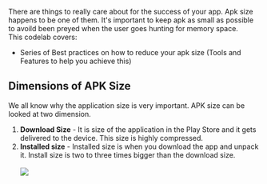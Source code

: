 There are things to really care about for the success of your app. Apk size happens to be one of them. It's important to keep apk as small as possible to avoild been preyed when the user goes hunting for memory space. <br>
This codelab covers:<br>
* Series of Best practices on how to reduce your apk size (Tools and Features to help you achieve this)

## Dimensions of APK Size
We all know why the application size is very important. APK size can be looked at two dimension. 
1. **Download Size** - It is size of the application in the Play Store and it gets delivered to the device. This size is highly compressed.
2. **Installed size** - Installed size is when you download the app and unpack it. Install size is two to three times bigger than the download size.<br/><br>
![](https://www.w3schools.com/css/paris.jpg)
